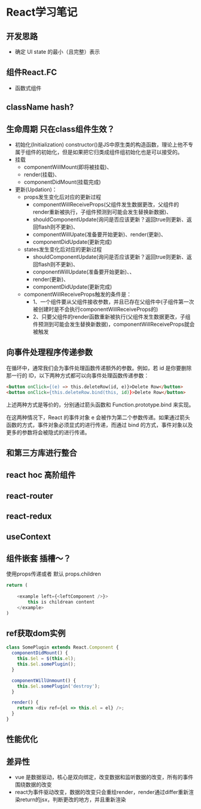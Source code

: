 # React学习笔记

## 开发思路
- 确定 UI state 的最小（且完整）表示
## 组件React.FC
- 函数式组件
## className hash?
## 生命周期 只在class组件生效？
- 初始化(Initialization)
constructor()是JS中原生类的构造函数，理论上他不专属于组件的初始化，但是如果把它归类成组件组初始化也是可以接受的。
- 挂载
    - componentWillMount(即将被挂载)、
    - render(挂载)、
    - componentDidMount(挂载完成)
- 更新(Updation)：
    - props发生变化后对应的更新过程
        - componentWillReceiveProps(父组件发生数据更改，父组件的render重新被执行，子组件预测到可能会发生替换新数据)、
        - shouldComponentUpdate(询问是否应该更新？返回true则更新、返回flash则不更新)、
        - componentWillUpate(准备要开始更新)、render(更新)、
        - componentDidUpdate(更新完成)
    - states发生变化后对应的更新过程
        - shouldComponentUpdate(询问是否应该更新？返回true则更新、返回flash则不更新)、
        - conponentWillUpdate(准备要开始更新)、、
        - render(更新)、
        - componentDidUpdate(更新完成)
    - componentWillReceiveProps触发的条件是：
        - 1、一个组件要从父组件接收参数，并且已存在父组件中(子组件第一次被创建时是不会执行componentWillReceiveProps的)
        - 2、只要父组件的render函数重新被执行(父组件发生数据更改，子组件预测到可能会发生替换新数据)，componentWillReceiveProps就会被触发
 
## 向事件处理程序传递参数
在循环中，通常我们会为事件处理函数传递额外的参数。例如，若 id 是你要删除那一行的 ID，以下两种方式都可以向事件处理函数传递参数：


```html
<button onClick={(e) => this.deleteRow(id, e)}>Delete Row</button>
<button onClick={this.deleteRow.bind(this, id)}>Delete Row</button>
```

上述两种方式是等价的，分别通过箭头函数和 Function.prototype.bind 来实现。

在这两种情况下，React 的事件对象 e 会被作为第二个参数传递。如果通过箭头函数的方式，事件对象必须显式的进行传递，而通过 bind 的方式，事件对象以及更多的参数将会被隐式的进行传递。
## 和第三方库进行整合
## react hoc 高阶组件
## react-router
## react-redux
## useContext
## 组件嵌套 插槽～？
使用props传递或者 默认 props.children
```js
return (
    
    <example left={<leftComponent />}>
        this is childrean content
    </example>
)
```

## ref获取dom实例
```js
class SomePlugin extends React.Component {
  componentDidMount() {
    this.$el = $(this.el);
    this.$el.somePlugin();
  }

  componentWillUnmount() {
    this.$el.somePlugin('destroy');
  }

  render() {
    return <div ref={el => this.el = el} />;
  }
}
```
## 性能优化


## 差异性
- vue 是数据驱动，核心是双向绑定，改变数据和监听数据的改变，所有的事件围绕数据的改变
- react为事件驱动改变，数据的改变只会重绘render，render通过differ重新渲染return的jsx，判断更改的地方，并且重新渲染
## 